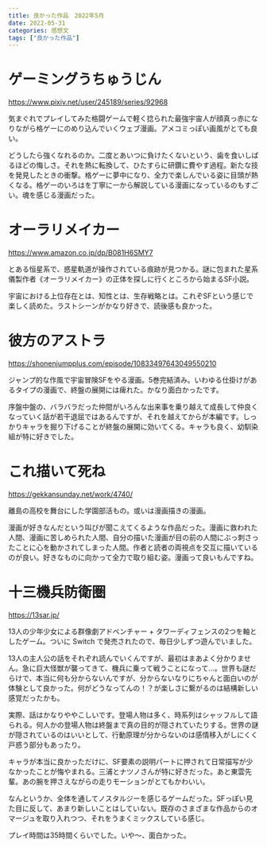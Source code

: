 ```yaml
---
title: 良かった作品　2022年5月
date: 2022-05-31
categories: 感想文
tags: ["良かった作品"]
---
```


# ゲーミングうちゅうじん

https://www.pixiv.net/user/245189/series/92968

気まぐれでプレイしてみた格闘ゲームで軽く捻られた最強宇宙人が顔真っ赤になりながら格ゲーにのめり込んでいくウェブ漫画。アメコミっぽい画風がとても良い。

どうしたら強くなれるのか。二度とあいつに負けたくないという、歯を食いしばるほどの悔しさ。それを熱に転換して、ひたすらに研鑽に費やす過程。新たな技を発見したときの衝撃。格ゲーに夢中になり、全力で楽しんでいる姿に目頭が熱くなる。格ゲーのいろはを丁寧に一から解説している漫画になっているのもすごい。魂を感じる漫画だった。

# オーラリメイカー

https://www.amazon.co.jp/dp/B081H6SMY7

とある恒星系で、惑星軌道が操作されている痕跡が見つかる。謎に包まれた星系儀製作者《オーラリメイカー》の正体を探しに行くところから始まるSF小説。

宇宙における上位存在とは、知性とは、生存戦略とは。これぞSFという感じで楽しく読めた。ラストシーンがかなり好きで、読後感も良かった。


# 彼方のアストラ

https://shonenjumpplus.com/episode/10833497643049550210

ジャンプ的な作風で宇宙冒険SFをやる漫画。5巻完結済み。いわゆる仕掛けがあるタイプの漫画で、終盤の展開には痺れた。かなり面白かったです。

序盤中盤の、バラバラだった仲間がいろんな出来事を乗り越えて成長して仲良くなっていく話が若干退屈ではあるんですが、それを越えてからが本編です。しっかりキャラを掘り下げることが終盤の展開に効いてくる。キャラも良く、幼馴染組が特に好きでした。


# これ描いて死ね

https://gekkansunday.net/work/4740/

離島の高校を舞台にした学園部活もの。或いは漫画描きの漫画。

漫画が好きなんだという叫びが聞こえてくるような作品だった。漫画に救われた人間、漫画に苦しめられた人間、自分の描いた漫画が目の前の人間にぶっ刺さったことに心を動かされてしまった人間。作者と読者の両視点を交互に描いているのが良い。好きなものに向かって全力で取り組む姿。漫画って良いもんですね。

# 十三機兵防衛圏

https://13sar.jp/

13人の少年少女による群像劇アドベンチャー + タワーディフェンスの2つを軸としたゲーム。ついに Switch で発売されたので、毎日少しずつ遊んでいました。

13人の主人公の話をそれぞれ読んでいくんですが、最初はまあよく分かりません。急に巨大怪獣が襲ってきて、機兵に乗って戦うことになって...。世界も謎だらけで、本当に何も分からないんですが、分からないなりにちゃんと面白いのが体験として良かった。何がどうなってんの！？が楽しさに繋がるのは結構新しい感覚だったかも。

実際、話はかなりややこしいです。登場人物は多く、時系列はシャッフルして語られる。何人かの登場人物は終盤まで真の目的が隠されていたりする。世界の謎が隠されているのはいいとして、行動原理が分からないのは感情移入がしにくく戸惑う部分もあったり。

キャラが本当に良かっただけに、SF要素の説明パートに押されて日常描写が少なかったことが悔やまれる。三浦とナツノさんが特に好きだった。あと東雲先輩。あの腕を押さえながらの走りモーションがとてもかわいい。

なんというか、全体を通してノスタルジーを感じるゲームだった。SFっぽい見た目に反して、あまり新しいことはしていない。既存のさまざまな作品からのオマージュを取り入れつつ、それをうまくミックスしている感じ。

プレイ時間は35時間くらいでした。いや～、面白かった。


